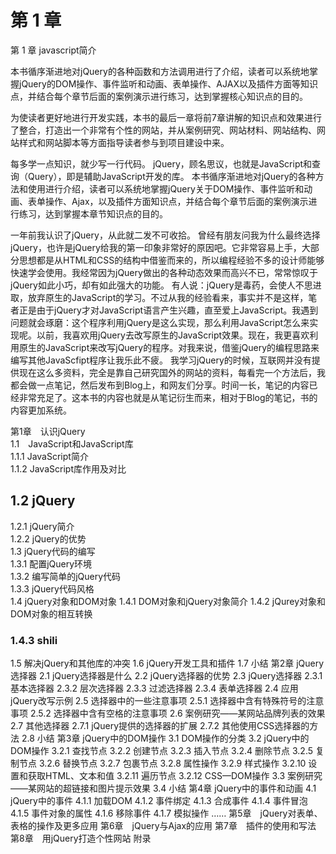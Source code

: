 # 第 1 章

第 1 章  javascript简介

本书循序渐进地对jQuery的各种函数和方法调用进行了介绍，读者可以系统地掌握jQuery的DOM操作、事件监听和动画、表单操作、AJAX以及插件方面等知识点，并结合每个章节后面的案例演示进行练习，达到掌握核心知识点的目的。



为使读者更好地进行开发实践，本书的最后一章将前7章讲解的知识点和效果进行了整合，打造出一个非常有个性的网站，并从案例研究、网站材料、网站结构、网站样式和网站脚本等方面指导读者参与到项目建设中来。

每多学一点知识，就少写一行代码。
jQuery，顾名思议，也就是JavaScript和查询（Query），即是辅助JavaScript开发的库。
本书循序渐进地对jQuery的各种方法和使用进行介绍，读者可以系统地掌握jQuery关于DOM操作、事件监听和动画、表单操作、Ajax，以及插件方面知识点，并结合每个章节后面的案例演示进行练习，达到掌握本章节知识点的目的。


一年前我认识了jQuery，从此就二发不可收拾。
曾经有朋友问我为什么最终选择jQuery，也许是jQuery给我的第一印象非常好的原因吧。它非常容易上手，大部分思想都是从HTML和CSS的结构中借鉴而来的，所以编程经验不多的设计师能够快速学会使用。我经常因为jQuery做出的各种动态效果而高兴不已，常常惊叹于jQuery如此小巧，却有如此强大的功能。
有人说：jQuery是毒药，会使人不思进取，放弃原生的JavaScript的学习。不过从我的经验看来，事实并不是这样，笔者正是由于jQuery才对JavaScript语言产生兴趣，直至爱上JavaScript。我遇到问题就会琢磨：这个程序利用jQuery是这么实现，那么利用JavaScript怎么来实现呢。以前，我喜欢用jQuery去改写原生的JavaScript效果。现在，我更喜欢利用原生的JavaScript来改写jQuery的程序。对我来说，借鉴jQuery的编程思路来编写其他JavaScfipt程序让我乐此不疲。
我学习jQuery的时候，互联网并没有提供现在这么多资料，完全是靠自己研究国外的网站的资料，每看完一个方法后，我都会做一点笔记，然后发布到Blog上，和网友们分享。时间一长，笔记的内容已经非常充足了。这本书的内容也就是从笔记衍生而来，相对于Blog的笔记，书的内容更加系统。


























第1章　认识jQuery  
1.1　JavaScript和JavaScript库  
1.1.1 JavaScript简介  
1.1.2 JavaScript库作用及对比    
## 1.2 jQuery  
1.2.1 jQuery简介  
1.2.2 jQuery的优势  
1.3 jQuery代码的编写  
1.3.1 配置jQuery环境  
1.3.2 编写简单的jQuery代码  
1.3.3 jQuery代码风格  
1.4 jQuery对象和DOM对象
1.4.1 DOM对象和jQuery对象简介
1.4.2 jQurey对象和DOM对象的相互转换
### 1.4.3 shili
1.5 解决jQuery和其他库的冲突
1.6 jQuery开发工具和插件
1.7 小结
第2章 jQuery选择器
2.1 jQuery选择器是什么
2.2 jQuery选择器的优势
2.3 jQuery选择器
2.3.1 基本选择器
2.3.2 层次选择器
2.3.3 过滤选择器
2.3.4 表单选择器
2.4 应用jQuery改写示例
2.5 选择器中的一些注意事项
2.5.1 选择器中含有特殊符号的注意事项
2.5.2 选择器中含有空格的注意事项
2.6 案例研究——某网站品牌列表的效果
2.7 其他选择器
2.7.1 jQuery提供的选择器的扩展
2.7.2 其他使用CSS选择器的方法
2.8 小结
第3章 jQuery中的DOM操作
3.1 DOM操作的分类
3.2 jQuery中的DOM操作
3.2.1 查找节点
3.2.2 创建节点
3.2.3 插入节点
3.2.4 删除节点
3.2.5 复制节点
3.2.6 替换节点
3.2.7 包裹节点
3.2.8 属性操作
3.2.9 样式操作
3.2.10 设置和获取HTML、文本和值
3.2.11 遍历节点
3.2.12 CSS—DOM操作
3.3 案例研究——某网站的超链接和图片提示效果
3.4 小结
第4章 jQuery中的事件和动画
4.1 jQuery中的事件
4.1.1 加载DOM
4.1.2 事件绑定
4.1.3 合成事件
4.1.4 事件冒泡
4.1.5 事件对象的属性
4.1.6 移除事件
4.1.7 模拟操作
……
第5章　jQuery对表单、表格的操作及更多应用
第6章　jQuery与Ajax的应用
第7章　插件的使用和写法
第8章　用jQuery打造个性网站
附录